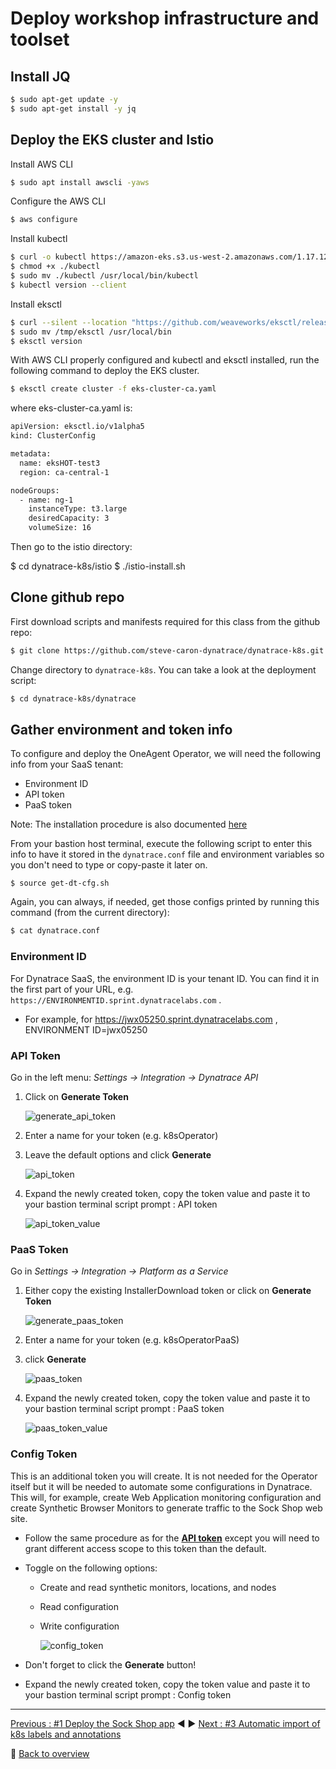 # Deploy workshop infrastructure and toolset

## Install JQ

```sh
$ sudo apt-get update -y
$ sudo apt-get install -y jq
```

## Deploy the EKS cluster and Istio

Install AWS CLI

```sh
$ sudo apt install awscli -yaws
```

Configure the AWS CLI
```sh
$ aws configure
```

Install kubectl
```sh
$ curl -o kubectl https://amazon-eks.s3.us-west-2.amazonaws.com/1.17.12/2020-11-02/bin/linux/amd64/kubectl
$ chmod +x ./kubectl
$ sudo mv ./kubectl /usr/local/bin/kubectl
$ kubectl version --client
```

Install eksctl
```sh
$ curl --silent --location "https://github.com/weaveworks/eksctl/releases/latest/download/eksctl_$(uname -s)_amd64.tar.gz" | tar xz -C /tmp
$ sudo mv /tmp/eksctl /usr/local/bin
$ eksctl version
```


With AWS CLI properly configured and kubectl and eksctl installed, run the following command to deploy the EKS cluster.

```sh
$ eksctl create cluster -f eks-cluster-ca.yaml
```

where eks-cluster-ca.yaml is:

```sh
apiVersion: eksctl.io/v1alpha5
kind: ClusterConfig

metadata:
  name: eksHOT-test3
  region: ca-central-1

nodeGroups:
  - name: ng-1
    instanceType: t3.large
    desiredCapacity: 3
    volumeSize: 16
```
Then go to the istio directory:

$ cd dynatrace-k8s/istio
$ ./istio-install.sh


## Clone github repo

First download scripts and manifests required for this class from the github repo:
```sh
$ git clone https://github.com/steve-caron-dynatrace/dynatrace-k8s.git
```
Change directory to `dynatrace-k8s`. You can take a look at the deployment script:
```sh
$ cd dynatrace-k8s/dynatrace
```

## Gather environment and token info

To configure and deploy the OneAgent Operator, we will need the following info from your SaaS tenant:

- Environment ID
- API token
- PaaS token

Note: The installation procedure is also documented [here](https://www.dynatrace.com/support/help/shortlink/kubernetes-deploy) 

From your bastion host terminal, execute the following script to enter this info to have it stored in the `dynatrace.conf` file and environment variables so you don't need to type or copy-paste it later on.

```
$ source get-dt-cfg.sh
```
Again, you can always, if needed, get those configs printed by running this command (from the current directory):

```sh
$ cat dynatrace.conf
```

### Environment ID

For Dynatrace SaaS, the environment ID is your tenant ID. You can find it in the first part of your URL, e.g. `https://ENVIRONMENTID.sprint.dynatracelabs.com` .

- For example, for https://jwx05250.sprint.dynatracelabs.com , ENVIRONMENT ID=jwx05250

### API Token

Go in the left menu: <i>Settings -> Integration -> Dynatrace API</i>

1. Click on <b>Generate Token</b>

    ![generate_api_token](assets/generate_api_token.png)

2. Enter a name for your token (e.g. k8sOperator)
3. Leave the default options and click <b>Generate</b>
   
    ![api_token](assets/api_token.png)     

4. Expand the newly created token, copy the token value and paste it to your bastion terminal script prompt : API token 

    ![api_token_value](assets/api_token_value.png)


### PaaS Token

Go in <i>Settings -> Integration -> Platform as a Service</i>
1. Either copy the existing InstallerDownload token or click on <b>Generate Token</b>
   
    ![generate_paas_token](assets/generate_paas_token.png)

2. Enter a name for your token (e.g. k8sOperatorPaaS)
3. click <b>Generate</b>
   
    ![paas_token](assets/paas_token.png)

4. Expand the newly created token, copy the token value and paste it to your bastion terminal script prompt : PaaS token

    ![paas_token_value](assets/paas_token_value.png)


### Config Token

This is an additional token you will create. It is not needed for the Operator itself but it will be needed to automate some configurations in Dynatrace. This will, for example, create Web Application monitoring configuration and create Synthetic Browser Monitors to generate traffic to the Sock Shop web site.

- Follow the same procedure as for the <b><u>API token</u></b> except you will need to grant different access scope to this token than the default.

- Toggle on the following options:

  - Create and read synthetic monitors, locations, and nodes
  - Read configuration
  - Write configuration

    ![config_token](assets/config_token.png)

- Don't forget to click the <b>Generate</b> button!
- Expand the newly created token, copy the token value and paste it to your bastion terminal script prompt : Config token

---

[Previous : #1 Deploy the Sock Shop app](../01_Deploy_Sock_Shop) :arrow_backward: :arrow_forward: [Next : #3 Automatic import of k8s labels and annotations](../03_Import_k8s_labels_annotations)

:arrow_up_small: [Back to overview](../)